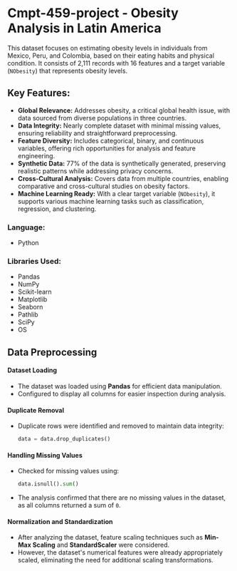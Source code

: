 # Cmpt-459-project - Obesity Analysis in Latin America

This dataset focuses on estimating obesity levels in individuals from Mexico, Peru, and Colombia, based on their eating habits and physical condition. It consists of 2,111 records with 16 features and a target variable (`NObesity`) that represents obesity levels.

## Key Features:
- **Global Relevance:** Addresses obesity, a critical global health issue, with data sourced from diverse populations in three countries.
- **Data Integrity:** Nearly complete dataset with minimal missing values, ensuring reliability and straightforward preprocessing.
- **Feature Diversity:** Includes categorical, binary, and continuous variables, offering rich opportunities for analysis and feature engineering.
- **Synthetic Data:** 77% of the data is synthetically generated, preserving realistic patterns while addressing privacy concerns.
- **Cross-Cultural Analysis:** Covers data from multiple countries, enabling comparative and cross-cultural studies on obesity factors.
- **Machine Learning Ready:** With a clear target variable (`NObesity`), it supports various machine learning tasks such as classification, regression, and clustering.

### Language:
- Python 

### Libraries Used:
- Pandas
- NumPy
- Scikit-learn
- Matplotlib
- Seaborn
- Pathlib
- SciPy
- OS

## Data Preprocessing

#### Dataset Loading
- The dataset was loaded using **Pandas** for efficient data manipulation.
- Configured to display all columns for easier inspection during analysis.

#### Duplicate Removal
- Duplicate rows were identified and removed to maintain data integrity:
  ```python
  data = data.drop_duplicates()
  ```

#### Handling Missing Values
- Checked for missing values using:
  ```python
  data.isnull().sum()
  ```
- The analysis confirmed that there are no missing values in the dataset, as all columns returned a sum of `0`.

#### Normalization and Standardization
- After analyzing the dataset, feature scaling techniques such as **Min-Max Scaling** and **StandardScaler** were considered.
- However, the dataset's numerical features were already appropriately scaled, eliminating the need for additional scaling transformations.









